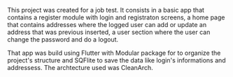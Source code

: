 This project was created for a job test. It consists in a basic app that contains a register module with login and registraton screens, a home page that contains addresses where the logged user can add or update an address that was previous inserted, a user section where the user can change the password and do a logout.

That app was build using Flutter with Modular package for to organize the project's structure and SQFlite to save the data like login's informations and addressess. The archtecture used was CleanArch.
